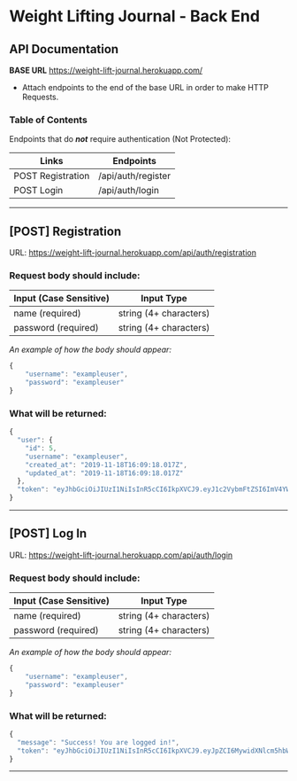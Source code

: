 # Weight Lifting Journal - Back End

## API Documentation
**BASE URL** https://weight-lift-journal.herokuapp.com/
- Attach endpoints to the end of the base URL in order to make HTTP Requests.

### Table of Contents
Endpoints that do _**not**_ require authentication (Not Protected):

| Links           | Endpoints          |
|-----------------|--------------------|
|POST Registration| /api/auth/register |
|POST Login       | /api/auth/login    |

<hr />

## [POST] Registration
URL: https://weight-lift-journal.herokuapp.com/api/auth/registration

### Request body should include: 
| Input (Case Sensitive)           | Input Type          |
|-----------------|--------------------|
|name (required)           | string (4+ characters) |
|password (required)       | string (4+ characters)    |

_An example of how the body should appear:_

```js
{
	"username": "exampleuser",
	"password": "exampleuser"
}
```

### What will be returned:
```js
{
  "user": {
    "id": 5,
    "username": "exampleuser",
    "created_at": "2019-11-18T16:09:18.017Z",
    "updated_at": "2019-11-18T16:09:18.017Z"
  },
  "token": "eyJhbGciOiJIUzI1NiIsInR5cCI6IkpXVCJ9.eyJ1c2VybmFtZSI6ImV4YW1wbGV1c2VyIiwiaWF0IjoxNTc0MDkzMzU3LCJleHAiOjE1NzQxMjIxNTd9.hbL6AISkyQP6IF0PF6_VuUka3fsHLCCO3SfAhvw0AEw"
}
```

<hr />

## [POST] Log In
URL: https://weight-lift-journal.herokuapp.com/api/auth/login

### Request body should include: 
| Input (Case Sensitive)           | Input Type          |
|-----------------|--------------------|
|name (required)           | string (4+ characters) |
|password (required)       | string (4+ characters)    |

_An example of how the body should appear:_

```js
{
	"username": "exampleuser",
	"password": "exampleuser"
}
```

### What will be returned:
```js
{
  "message": "Success! You are logged in!",
  "token": "eyJhbGciOiJIUzI1NiIsInR5cCI6IkpXVCJ9.eyJpZCI6MywidXNlcm5hbWUiOiJ0ZXN0dXNlciIsImlhdCI6MTU3NDA5MzU0NSwiZXhwIjoxNTc0MTIyMzQ1fQ.VXyAdSorktX0HcG5kwOcz7g7VC7KRhmNr-muyYJQxOw"
}
```

<hr />



